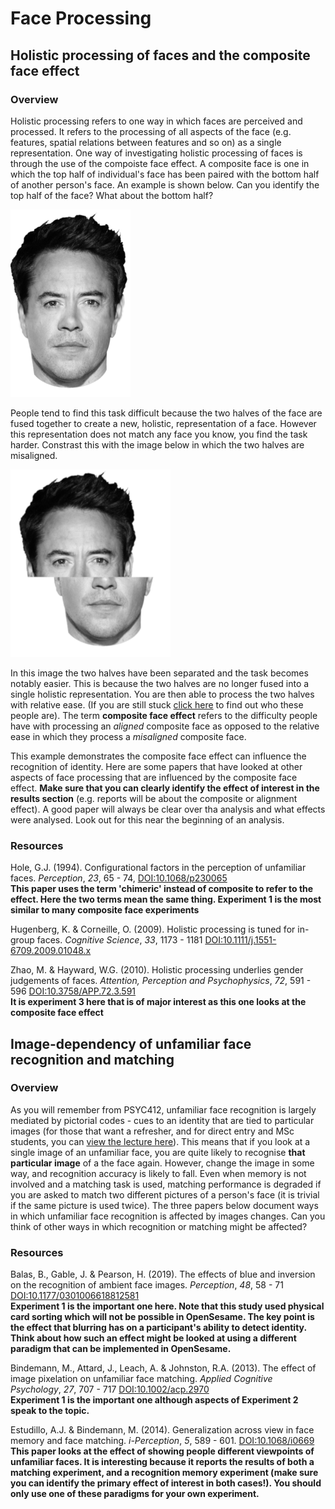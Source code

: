 # Face Processing

## Holistic processing of faces and the composite face effect

### Overview

Holistic processing refers to one way in which faces are perceived and processed. It refers to the processing of all aspects of the face (e.g. features, spatial relations between features and so on) as a single representation. One way of investigating holistic processing of faces is through the use of the compoiste face effect. A composite face is one in which the top half of individual's face has been paired with the bottom half of another person's face. An example is shown below. Can you identify the top half of the face? What about the bottom half?

![A004.png](images/A004.png)

People tend to find this task difficult because the two halves of the face are fused together to create a new, holistic, representation of a face. However this representation does not match any face you know, you find the task harder. Constrast this with the image below in which the two halves are misaligned.

![B004.png](images/B004.png)

In this image the two halves have been separated and the task becomes notably easier. This is because the two halves are no longer fused into a single holistic representation. You are then able to process the two halves with relative ease. (If you are still stuck [click here](holistic_ans.md) to find out who these people are). The term **composite face effect** refers to the difficulty people have with processing an *aligned* composite face as opposed to the relative ease in which they process a *misaligned* composite face.

This example demonstrates the composite face effect can influence the recognition of identity. Here are some papers that have looked at other aspects of face processing that are influenced by the composite face effect. **Make sure that you can clearly identify the effect of interest in the results section** (e.g. reports will be about the composite or alignment effect). A good paper will always be clear over tha analysis and what effects were analysed. Look out for this near the beginning of an analysis.

### Resources

Hole, G.J. (1994). Configurational factors in the perception of unfamiliar faces. *Perception*, *23*, 65 - 74, [DOI:10.1068/p230065](http://sro.sussex.ac.uk/id/eprint/14457/1/p230065.pdf)  
**This paper uses the term 'chimeric' instead of composite to refer to the effect. Here the two terms mean the same thing. Experiment 1 is the most similar to many composite face experiments**

Hugenberg, K. & Corneille, O. (2009). Holistic processing is tuned for in-group faces. *Cognitive Science*, *33*, 1173 - 1181 [DOI:10.1111/j.1551-6709.2009.01048.x](https://onlinelibrary.wiley.com/doi/full/10.1111/j.1551-6709.2009.01048.x)

Zhao, M. & Hayward, W.G. (2010). Holistic processing underlies gender judgements of faces. *Attention, Perception and Psychophysics*, *72*, 591 - 596 [DOI:10.3758/APP.72.3.591](https://link.springer.com/content/pdf/10.3758%2FAPP.72.3.591.pdf)  
**It is experiment 3 here that is of major interest as this one looks at the composite face effect**

## Image-dependency of unfamiliar face recognition and matching

### Overview

As you will remember from PSYC412, unfamiliar face recognition is largely mediated by pictorial codes - cues to an identity that are tied to particular images (for those that want a refresher, and for direct entry and MSc students, you can [view the lecture here](https://plymouth.cloud.panopto.eu/Panopto/Pages/Viewer.aspx?id=f1cbe922-6246-4c99-84ee-a98801069f53)). This means that if you look at a single image of an unfamiliar face, you are quite likely to recognise **that particular image** of a the face again. However, change the image in some way, and recognition accuracy is likely to fall. Even when memory is not involved and a matching task is used, matching performance is degraded if you are asked to match two different pictures of a person's face (it is trivial if the same picture is used twice). The three papers below document ways in which unfamiliar face recognition is affected by images changes. Can you think of other ways in which recognition or matching might be affected?

### Resources

Balas, B., Gable, J. & Pearson, H. (2019). The effects of blue and inversion on the recognition of ambient face images. *Perception*, *48*, 58 - 71 [DOI:10.1177/0301006618812581](https://psyarxiv.com/dqjsy/)  
**Experiment 1 is the important one here. Note that this study used physical card sorting which will not be possible in OpenSesame. The key point is the effect that blurring has on a participant's ability to detect identity. Think about how such an effect might be looked at using a different paradigm that can be implemented in OpenSesame.**

Bindemann, M., Attard, J., Leach, A. & Johnston, R.A. (2013). The effect of image pixelation on unfamiliar face matching. *Applied Cognitive Psychology*, *27*, 707 - 717 [DOI:10.1002/acp.2970](https://kar.kent.ac.uk/36097/1/Bindemann_ACP_2013b.pdf)  
**Experiment 1 is the important one although aspects of Experiment 2 speak to the topic.**

Estudillo, A.J. & Bindemann, M. (2014). Generalization across view in face memory and face matching. *i-Perception*, *5*, 589 - 601. [DOI:10.1068/i0669](https://kar.kent.ac.uk/45624/1/Bindemann_iPerception_2014.pdf)  
**This paper looks at the effect of showing people different viewpoints of unfamiliar faces. It is interesting because it reports the results of both a matching experiment, and a recognition memory experiment (make sure you can identify the primary effect of interest in both cases!). You should only use one of these paradigms for your own experiment.**
